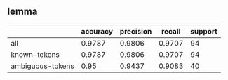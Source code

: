 
## lemma

|                  | accuracy | precision | recall | support |
|------------------|----------|-----------|--------|---------|
| all              | 0.9787   | 0.9806    | 0.9707 | 94      |
| known-tokens     | 0.9787   | 0.9806    | 0.9707 | 94      |
| ambiguous-tokens | 0.95     | 0.9437    | 0.9083 | 40      |

